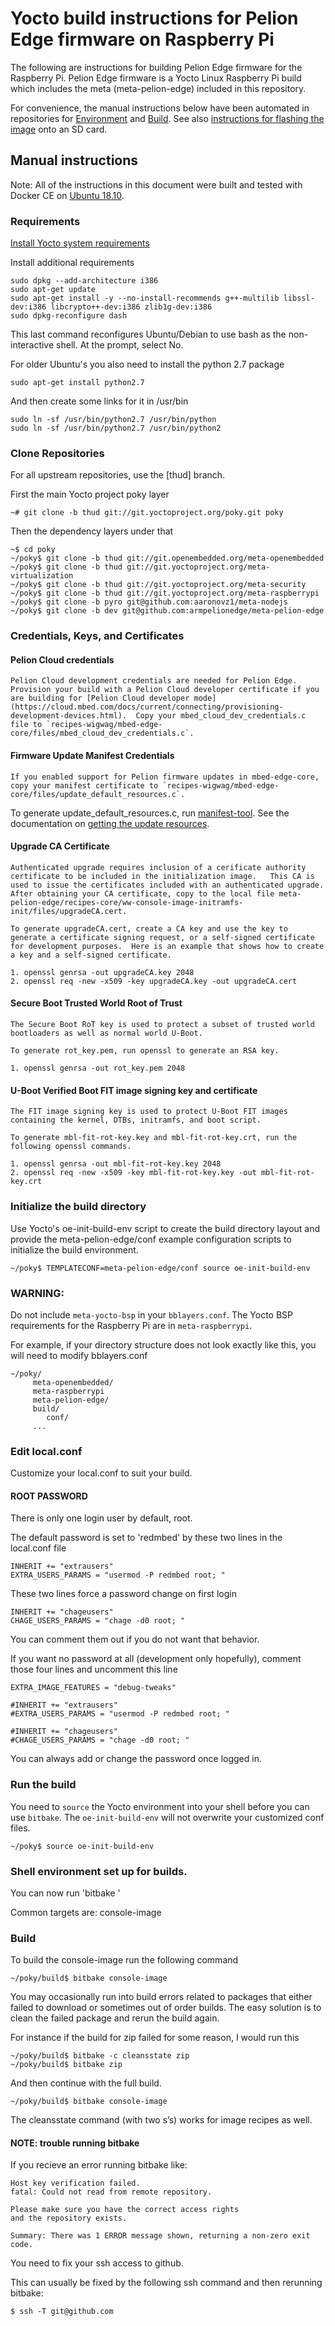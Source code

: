 # Yocto build instructions for Pelion Edge firmware on Raspberry Pi

The following are instructions for building Pelion Edge firmware for the Raspberry Pi. Pelion Edge firmware is a Yocto Linux Raspberry Pi build which includes the meta (meta-pelion-edge) included in this repository.

For convenience, the manual instructions below have been automated in repositories for [Environment](https://github.com/armpelionedge/manifest-pelion-os-edge) and [Build](https://github.com/armpelionedge/build-pelion-os-edge).
See also [instructions for flashing the image](https://github.com/armpelionedge/meta-pelion-edge-ww/blob/master/FLASH.md) onto an SD card.
 
## Manual instructions

Note:
All of the instructions in this document were built and tested with Docker CE on [Ubuntu 18.10](https://docs.docker.com/install/linux/docker-ce/ubuntu/).

### Requirements

[Install Yocto system requirements](https://www.yoctoproject.org/docs/2.6.1/ref-manual/ref-manual.html#ref-manual-system-requirements)

Install additional requirements
```
sudo dpkg --add-architecture i386
sudo apt-get update
sudo apt-get install -y --no-install-recommends g++-multilib libssl-dev:i386 libcrypto++-dev:i386 zlib1g-dev:i386
sudo dpkg-reconfigure dash
```
This last command reconfigures Ubuntu/Debian to use bash as the non-interactive shell.  At the prompt, select No.

For older Ubuntu's you also need to install the python 2.7 package
```
sudo apt-get install python2.7
```

And then create some links for it in /usr/bin
```
sudo ln -sf /usr/bin/python2.7 /usr/bin/python
sudo ln -sf /usr/bin/python2.7 /usr/bin/python2
```

### Clone Repositories

For all upstream repositories, use the [thud] branch.

First the main Yocto project poky layer
```
~# git clone -b thud git://git.yoctoproject.org/poky.git poky
```
Then the dependency layers under that
```
~$ cd poky
~/poky$ git clone -b thud git://git.openembedded.org/meta-openembedded
~/poky$ git clone -b thud git://git.yoctoproject.org/meta-virtualization
~/poky$ git clone -b thud git://git.yoctoproject.org/meta-security
~/poky$ git clone -b thud git://git.yoctoproject.org/meta-raspberrypi
~/poky$ git clone -b pyro git@github.com:aaronovz1/meta-nodejs
~/poky$ git clone -b dev git@github.com:armpelionedge/meta-pelion-edge
```

### Credentials, Keys, and Certificates

#### Pelion Cloud credentials

    Pelion Cloud development credentials are needed for Pelion Edge.  Provision your build with a Pelion Cloud developer certificate if you are building for [Pelion Cloud developer mode](https://cloud.mbed.com/docs/current/connecting/provisioning-development-devices.html).  Copy your mbed_cloud_dev_credentials.c file to `recipes-wigwag/mbed-edge-core/files/mbed_cloud_dev_credentials.c`.


#### Firmware Update Manifest Credentials

    If you enabled support for Pelion firmware updates in mbed-edge-core, copy your manifest certificate to `recipes-wigwag/mbed-edge-core/files/update_default_resources.c`.

   To generate update_default_resources.c, run [manifest-tool](https://github.com/ARMmbed/manifest-tool).  See the documentation on [getting the update resources](https://github.com/ARMmbed/mbed-edge/blob/master/README.md#getting-the-update-resources).


#### Upgrade CA Certificate

    Authenticated upgrade requires inclusion of a cerificate authority certificate to be included in the initialization image.   This CA is used to issue the certificates included with an authenticated upgrade.  After obtaining your CA certificate, copy to the local file meta-pelion-edge/recipes-core/ww-console-image-initramfs-init/files/upgradeCA.cert.

    To generate upgradeCA.cert, create a CA key and use the key to generate a certificate signing request, or a self-signed certificate for development purposes.  Here is an example that shows how to create a key and a self-signed certificate.

    1. openssl genrsa -out upgradeCA.key 2048
    2. openssl req -new -x509 -key upgradeCA.key -out upgradeCA.cert


#### Secure Boot Trusted World Root of Trust

    The Secure Boot RoT key is used to protect a subset of trusted world bootloaders as well as normal world U-Boot.

    To generate rot_key.pem, run openssl to generate an RSA key.

    1. openssl genrsa -out rot_key.pem 2048

#### U-Boot Verified Boot FIT image signing key and certificate

    The FIT image signing key is used to protect U-Boot FIT images containing the kernel, DTBs, initramfs, and boot script.

    To generate mbl-fit-rot-key.key and mbl-fit-rot-key.crt, run the following openssl commands.

    1. openssl genrsa -out mbl-fit-rot-key.key 2048
    2. openssl req -new -x509 -key mbl-fit-rot-key.key -out mbl-fit-rot-key.crt

### Initialize the build directory

Use Yocto's oe-init-build-env script to create the build directory layout and provide the meta-pelion-edge/conf example configuration scripts to initialize the build environment.

```
~/poky$ TEMPLATECONF=meta-pelion-edge/conf source oe-init-build-env
```

### WARNING: 
Do not include `meta-yocto-bsp` in your `bblayers.conf`. The Yocto BSP requirements for the Raspberry Pi are in `meta-raspberrypi`.

For example, if your directory structure does not look exactly like this, you will need to modify bblayers.conf
```
~/poky/
     meta-openembedded/
     meta-raspberrypi
     meta-pelion-edge/
     build/
        conf/
     ...
```

### Edit local.conf
Customize your local.conf to suit your build.

#### ROOT PASSWORD
There is only one login user by default, root.

The default password is set to 'redmbed' by these two lines in the local.conf file
```
INHERIT += "extrausers"
EXTRA_USERS_PARAMS = "usermod -P redmbed root; "
```
These two lines force a password change on first login
```
INHERIT += "chageusers"
CHAGE_USERS_PARAMS = "chage -d0 root; "
```
You can comment them out if you do not want that behavior.

If you want no password at all (development only hopefully), comment those four lines and uncomment this line
```
EXTRA_IMAGE_FEATURES = "debug-tweaks"

#INHERIT += "extrausers"
#EXTRA_USERS_PARAMS = "usermod -P redmbed root; "

#INHERIT += "chageusers"
#CHAGE_USERS_PARAMS = "chage -d0 root; "
```
You can always add or change the password once logged in.

### Run the build
You need to `source` the Yocto environment into your shell before you can use `bitbake`. The `oe-init-build-env` will not overwrite your customized conf files.
```
~/poky$ source oe-init-build-env
```

###  Shell environment set up for builds. ### 

You can now run 'bitbake '

Common targets are:
    console-image

### Build
To build the console-image run the following command
```
~/poky/build$ bitbake console-image
```
You may occasionally run into build errors related to packages that either failed to download or sometimes out of order builds. The easy solution is to clean the failed package and rerun the build again.

For instance if the build for zip failed for some reason, I would run this
```
~/poky/build$ bitbake -c cleansstate zip
~/poky/build$ bitbake zip 
```
And then continue with the full build.
```
~/poky/build$ bitbake console-image
```
The cleansstate command (with two s’s) works for image recipes as well.

#### NOTE: trouble running bitbake

If you recieve an error running bitbake like:

```
Host key verification failed.
fatal: Could not read from remote repository.

Please make sure you have the correct access rights
and the repository exists.

Summary: There was 1 ERROR message shown, returning a non-zero exit code.
```

You need to fix your ssh access to github.

This can usually be fixed by the following ssh command and then rerunning bitbake:

```
$ ssh -T git@github.com
```

